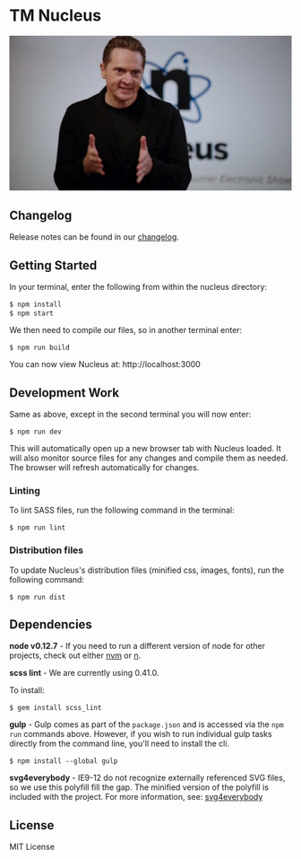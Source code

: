 # TM Nucleus

![alt tag](nucleus.jpg)

## Changelog
Release notes can be found in our [changelog](CHANGELOG.md).

## Getting Started
In your terminal, enter the following from within the nucleus directory:

```
$ npm install
$ npm start
```

We then need to compile our files, so in another terminal enter:

```
$ npm run build
```
You can now view Nucleus at: http://localhost:3000

## Development Work
Same as above, except in the second terminal you will now enter:

```
$ npm run dev
```

This will automatically open up a new browser tab with Nucleus loaded. It will also monitor source files for any changes and compile them as needed. The browser will refresh automatically for changes.

### Linting
To lint SASS files, run the following command in the terminal:

```
$ npm run lint
```

### Distribution files
To update Nucleus's distribution files (minified css, images, fonts), run the following command:

```
$ npm run dist
```

## Dependencies
**node v0.12.7** - If you need to run a different version of node for other projects, check out either [nvm](https://www.npmjs.com/package/nvm) or [n](https://github.com/tj/n).

**scss lint** - We are currently using 0.41.0.

To install:

```
$ gem install scss_lint
```

**gulp** - Gulp comes as part of the `package.json` and is accessed via the `npm run` commands above. However, if you wish to run individual gulp tasks directly from the command line, you'll need to install the cli.

```
$ npm install --global gulp
```

**svg4everybody** - IE9-12 do not recognize externally referenced SVG files, so we use this polyfill fill the gap. The minified version of the polyfill is included with the project. For more information, see: [svg4everybody](https://github.com/jonathantneal/svg4everybody)

## License
MIT License
